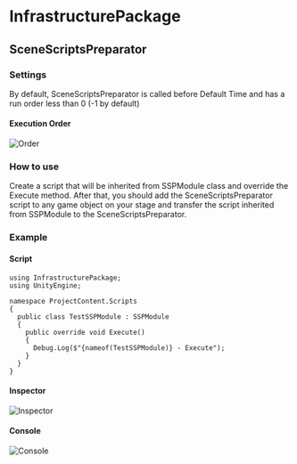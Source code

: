 # InfrastructurePackage
## SceneScriptsPreparator
### Settings
By default, SceneScriptsPreparator is called before Default Time and has a run order less than 0 (-1 by default)
#### Execution Order
![Order](https://github.com/user-attachments/assets/2799800a-bd5a-401c-8645-5546ff6d231c)
### How to use
Create a script that will be inherited from SSPModule class and override the Execute method. After that, you should add the SceneScriptsPreparator script to any game object on your stage and transfer the script inherited from SSPModule to the SceneScriptsPreparator.
### Example
#### Script
```Csharp
using InfrastructurePackage;
using UnityEngine;

namespace ProjectContent.Scripts
{
  public class TestSSPModule : SSPModule
  {
    public override void Execute()
    {
      Debug.Log($"{nameof(TestSSPModule)} - Execute");
    }
  }
}
```
#### Inspector
![Inspector](https://github.com/user-attachments/assets/575ea365-474b-44bc-bb65-6ce7037ef1c0)
#### Console
![Console](https://github.com/user-attachments/assets/c33a81ec-b398-49b3-80d5-fc39485ac914)

